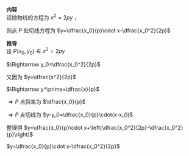 **内容**  
设抛物线的方程为 $x^2=2py$ ，  
  
则点 $P$ 处切线方程为 $y=\dfrac{x_0}{p}\cdot x-\dfrac{x_0^2}{2p}$  
  
**推导**  
设 $P(x_0,y_0)\in x^2=2py$  
  
$\Rightarrow y_0=\dfrac{x_0^2}{2p}$  
  
又因为 $y=\dfrac{x^2}{2p}$  
  
$\Rightarrow y^\prime=\dfrac{x}{p}$  
  
$\Rightarrow P$ 点斜率为 $\dfrac{x_0}{p}$  
  
$\Rightarrow P$ 点切线为 $y-y_0=\dfrac{x_0}{p}\cdot(x-x_0)$  
  
整理得 $y=\dfrac{x_0}{p}\cdot x+\left(\dfrac{x_0^2}{2p}-\dfrac{x_0^2}{p}\right)$  
  
$y=\dfrac{x_0}{p}\cdot x-\dfrac{x_0^2}{2p}$  
